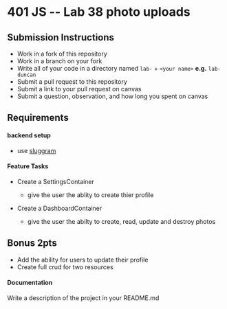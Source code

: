 401 JS --  Lab 38 photo uploads
===

## Submission Instructions
  * Work in a fork of this repository
  * Work in a branch on your fork
  * Write all of your code in a directory named `lab-` + `<your name>` **e.g.** `lab-duncan`
  * Submit a pull request to this repository
  * Submit a link to your pull request on canvas
  * Submit a question, observation, and how long you spent on canvas  


## Requirements  
#### backend setup
* use [sluggram](http://github.com/slugbyte/sluggram) 
 
#### Feature Tasks 
* Create a SettingsContainer
  * give the user the ablity to create thier profile
  
* Create a DashboardContainer
  * give the user the abilty to create, read, update and destroy photos

## Bonus 2pts
* Add the ability for users to update their profile
* Create full crud for two resources 

####  Documentation  
Write a description of the project in your README.md
